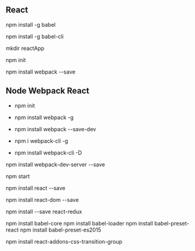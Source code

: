## React

npm install -g babel

npm install -g babel-cli

mkdir reactApp

npm init

npm install webpack --save

## Node Webpack React

* npm init

* npm install webpack -g

* npm install webpack --save-dev

* npm i webpack-cli -g

* npm install webpack-cli -D




npm install webpack-dev-server --save

npm start

npm install react --save

npm install react-dom --save

npm install --save react-redux


npm install babel-core
npm install babel-loader
npm install babel-preset-react
npm install babel-preset-es2015

npm install react-addons-css-transition-group